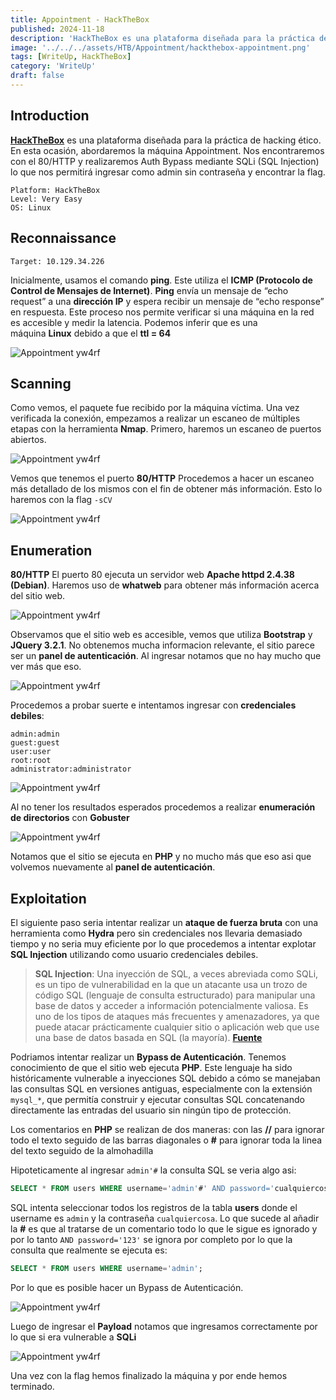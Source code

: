 ```yaml
---
title: Appointment - HackTheBox
published: 2024-11-18
description: 'HackTheBox es una plataforma diseñada para la práctica de hacking ético. En esta ocasión, abordaremos la máquina Appointment. Nos encontraremos con el puerto 80/HTTP y realizaremos Auth Bypass mediante SQLi (SQL Injection) lo que nos permitirá ingresar como admin sin contraseña y encontrar la flag.'
image: '../../../assets/HTB/Appointment/hackthebox-appointment.png'
tags: [WriteUp, HackTheBox]
category: 'WriteUp'
draft: false 
---
```


## Introduction

**[HackTheBox](https://app.hackthebox.com/profile/2035837)** es una plataforma diseñada para la práctica de hacking ético. En esta ocasión, abordaremos la máquina Appointment. Nos encontraremos con el 80/HTTP y realizaremos Auth Bypass mediante SQLi (SQL Injection) lo que nos permitirá ingresar como admin sin contraseña y encontrar la flag.

~~~
Platform: HackTheBox
Level: Very Easy
OS: Linux
~~~

## Reconnaissance

~~~
Target: 10.129.34.226
~~~

Inicialmente, usamos el comando **ping**. Este utiliza el **ICMP (Protocolo de Control de Mensajes de Internet)**. **Ping** envía un mensaje de “echo request” a una **dirección IP** y espera recibir un mensaje de “echo response” en respuesta. Este proceso nos permite verificar si una máquina en la red es accesible y medir la latencia. Podemos inferir que es una máquina **Linux** debido a que el **ttl = 64**

![Appointment yw4rf](../../../assets/HTB/Appointment/app-1.png)

## Scanning 

Como vemos, el paquete fue recibido por la máquina víctima. Una vez verificada la conexión, empezamos a realizar un escaneo de múltiples etapas con la herramienta **Nmap**. Primero, haremos un escaneo de puertos abiertos.

![Appointment yw4rf](../../../assets/HTB/Appointment/app-2.png)

Vemos que tenemos el puerto **80/HTTP** Procedemos a hacer un escaneo más detallado de los mismos con el fin de obtener más información. Esto lo haremos con la flag `-sCV`

![Appointment yw4rf](../../../assets/HTB/Appointment/app-3.png)

## Enumeration

**80/HTTP** El puerto 80 ejecuta un servidor web **Apache httpd 2.4.38 (Debian)**. Haremos uso de **whatweb** para obtener más información acerca del sitio web.

![Appointment yw4rf](../../../assets/HTB/Appointment/app-4.png)

Observamos que el sitio web es accesible, vemos que utiliza **Bootstrap** y **JQuery 3.2.1**. No obtenemos mucha informacion relevante, el sitio parece ser un **panel de autenticación**. Al ingresar notamos que no hay mucho que ver más que eso.

![Appointment yw4rf](../../../assets/HTB/Appointment/app-5.png)

 Procedemos a probar suerte e intentamos ingresar con **credenciales debiles**: 

~~~~
admin:admin
guest:guest
user:user
root:root
administrator:administrator
~~~~

![Appointment yw4rf](../../../assets/HTB/Appointment/app-6.png)

Al no tener los resultados esperados procedemos a realizar **enumeración de directorios** con **Gobuster**

![Appointment yw4rf](../../../assets/HTB/Appointment/app-7.png)

Notamos que el sitio se ejecuta en **PHP** y no mucho más que eso asi que volvemos nuevamente al **panel de autenticación**. 

## Exploitation

El siguiente paso seria intentar realizar un **ataque de fuerza bruta** con una herramienta como **Hydra** pero sin credenciales nos llevaria demasiado tiempo y no seria muy eficiente por lo que procedemos a intentar explotar **SQL Injection** utilizando como usuario credenciales debiles.

> **SQL Injection**: Una inyección de SQL, a veces abreviada como SQLi, es un tipo de vulnerabilidad en la que un atacante usa un trozo de código SQL (lenguaje de consulta estructurado) para manipular una base de datos y acceder a información potencialmente valiosa. Es uno de los tipos de ataques más frecuentes y amenazadores, ya que puede atacar prácticamente cualquier sitio o aplicación web que use una base de datos basada en SQL (la mayoría). **[Fuente](https://latam.kaspersky.com/resource-center/definitions/sql-injection)**

Podriamos intentar realizar un **Bypass de Autenticación**. Tenemos conocimiento de que el sitio web ejecuta **PHP**. Este lenguaje ha sido históricamente vulnerable a inyecciones SQL debido a cómo se manejaban las consultas SQL en versiones antiguas, especialmente con la extensión `mysql_*`, que permitía construir y ejecutar consultas SQL concatenando directamente las entradas del usuario sin ningún tipo de protección. 

Los comentarios en **PHP** se realizan de dos maneras: con las **//** para ignorar todo el texto seguido de las barras diagonales o **#** para ignorar toda la linea del texto seguido de la almohadilla

 Hipoteticamente al ingresar `admin'#` la consulta SQL se veria algo asi:

~~~SQL
SELECT * FROM users WHERE username='admin'#' AND password='cualquiercosa'
~~~

SQL intenta seleccionar todos los registros de la tabla **users** donde el username es `admin` y la contraseña `cualquiercosa`. Lo que sucede al añadir la **#** es que al tratarse de un comentario todo lo que le sigue es ignorado y por lo tanto `AND password='123'` se ignora por completo por lo que la consulta que realmente se ejecuta es: 

~~~SQL
SELECT * FROM users WHERE username='admin';
~~~

Por lo que es posible hacer un Bypass de Autenticación.

![Appointment yw4rf](../../../assets/HTB/Appointment/app-8.png)

Luego de ingresar el **Payload** notamos que ingresamos correctamente por lo que si era vulnerable a **SQLi**

![Appointment yw4rf](../../../assets/HTB/Appointment/app-9.png)

Una vez con la flag hemos finalizado la máquina y por ende hemos terminado.